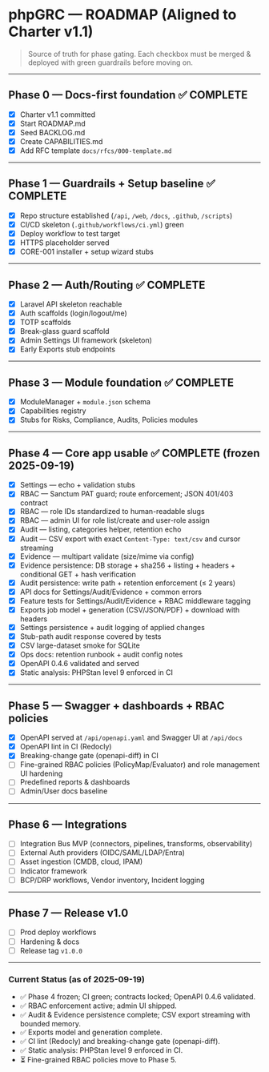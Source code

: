 # phpGRC — ROADMAP (Aligned to Charter v1.1)

> Source of truth for phase gating. Each checkbox must be merged & deployed with green guardrails before moving on.

---

## Phase 0 — Docs-first foundation ✅ COMPLETE
- [x] Charter v1.1 committed
- [x] Start ROADMAP.md
- [x] Seed BACKLOG.md
- [x] Create CAPABILITIES.md
- [x] Add RFC template `docs/rfcs/000-template.md`

---

## Phase 1 — Guardrails + Setup baseline ✅ COMPLETE
- [x] Repo structure established (`/api`, `/web`, `/docs`, `.github`, `/scripts`)
- [x] CI/CD skeleton (`.github/workflows/ci.yml`) green
- [x] Deploy workflow to test target
- [x] HTTPS placeholder served
- [x] CORE-001 installer + setup wizard stubs

---

## Phase 2 — Auth/Routing ✅ COMPLETE
- [x] Laravel API skeleton reachable
- [x] Auth scaffolds (login/logout/me)
- [x] TOTP scaffolds
- [x] Break-glass guard scaffold
- [x] Admin Settings UI framework (skeleton)
- [x] Early Exports stub endpoints

---

## Phase 3 — Module foundation ✅ COMPLETE
- [x] ModuleManager + `module.json` schema
- [x] Capabilities registry
- [x] Stubs for Risks, Compliance, Audits, Policies modules

---

## Phase 4 — Core app usable ✅ COMPLETE (frozen 2025-09-19)
- [x] Settings — echo + validation stubs
- [x] RBAC — Sanctum PAT guard; route enforcement; JSON 401/403 contract
- [x] RBAC — role IDs standardized to human-readable slugs
- [x] RBAC — admin UI for role list/create and user-role assign
- [x] Audit — listing, categories helper, retention echo
- [x] Audit — CSV export with exact `Content-Type: text/csv` and cursor streaming
- [x] Evidence — multipart validate (size/mime via config)
- [x] Evidence persistence: DB storage + sha256 + listing + headers + conditional GET + hash verification
- [x] Audit persistence: write path + retention enforcement (≤ 2 years)
- [x] API docs for Settings/Audit/Evidence + common errors
- [x] Feature tests for Settings/Audit/Evidence + RBAC middleware tagging
- [x] Exports job model + generation (CSV/JSON/PDF) + download with headers
- [x] Settings persistence + audit logging of applied changes
- [x] Stub-path audit response covered by tests
- [x] CSV large-dataset smoke for SQLite
- [x] Ops docs: retention runbook + audit config notes
- [x] OpenAPI 0.4.6 validated and served
- [x] Static analysis: PHPStan level 9 enforced in CI

---

## Phase 5 — Swagger + dashboards + RBAC policies
- [x] OpenAPI served at `/api/openapi.yaml` and Swagger UI at `/api/docs`
- [x] OpenAPI lint in CI (Redocly)
- [x] Breaking-change gate (openapi-diff) in CI
- [ ] Fine-grained RBAC policies (PolicyMap/Evaluator) and role management UI hardening
- [ ] Predefined reports & dashboards
- [ ] Admin/User docs baseline

---

## Phase 6 — Integrations
- [ ] Integration Bus MVP (connectors, pipelines, transforms, observability)
- [ ] External Auth providers (OIDC/SAML/LDAP/Entra)
- [ ] Asset ingestion (CMDB, cloud, IPAM)
- [ ] Indicator framework
- [ ] BCP/DRP workflows, Vendor inventory, Incident logging

---

## Phase 7 — Release v1.0
- [ ] Prod deploy workflows
- [ ] Hardening & docs
- [ ] Release tag `v1.0.0`

---

### Current Status (as of 2025-09-19)
- ✅ Phase 4 frozen; CI green; contracts locked; OpenAPI 0.4.6 validated.
- ✅ RBAC enforcement active; admin UI shipped.
- ✅ Audit & Evidence persistence complete; CSV export streaming with bounded memory.
- ✅ Exports model and generation complete.
- ✅ CI lint (Redocly) and breaking-change gate (openapi-diff).
- ✅ Static analysis: PHPStan level 9 enforced in CI.
- ⏳ Fine-grained RBAC policies move to Phase 5.
